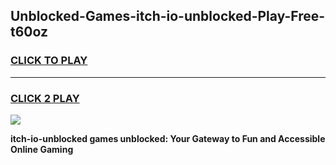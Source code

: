 
## Unblocked-Games-itch-io-unblocked-Play-Free-t60oz
<h3>
<a href="https://premium76.site?title=itch-io-unblocked&ref=10A">CLICK TO PLAY</a></h3>
<hr>

<h3>
<a href="https://premium76.site?title=itch-io-unblocked&ref=10A">CLICK 2 PLAY</a>
  
</h3>

<a href="https://premium76.site?title=itch-io-unblocked&ref=10A"><img src="https://clearcache.store/games.png"></a>


**itch-io-unblocked games unblocked: Your Gateway to Fun and Accessible Online Gaming**
